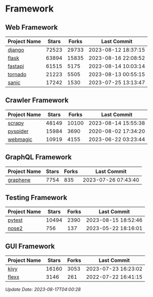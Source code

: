 # Framework

## Web Framework
| Project Name | Stars | Forks | Last Commit |
| ------------ | ----- | ----- | ----------- |
| [django](https://github.com/django/django) | 72523 | 29733 | 2023-08-12 18:37:15 |
| [flask](https://github.com/pallets/flask) | 63894 | 15835 | 2023-08-16 22:08:52 |
| [fastapi](https://github.com/tiangolo/fastapi) | 61515 | 5175 | 2023-08-14 10:03:14 |
| [tornado](https://github.com/tornadoweb/tornado) | 21223 | 5505 | 2023-08-13 00:55:15 |
| [sanic](https://github.com/sanic-org/sanic) | 17242 | 1530 | 2023-07-25 13:13:47 |

## Crawler Framework
| Project Name | Stars | Forks | Last Commit |
| ------------ | ----- | ----- | ----------- |
| [scrapy](https://github.com/scrapy/scrapy) | 48149 | 10100 | 2023-08-14 15:55:38 |
| [pyspider](https://github.com/binux/pyspider) | 15984 | 3690 | 2020-08-02 17:34:20 |
| [webmagic](https://github.com/code4craft/webmagic) | 10919 | 4155 | 2023-06-22 03:23:44 |

## GraphQL Framework
| Project Name | Stars | Forks | Last Commit |
| ------------ | ----- | ----- | ----------- |
| [graphene](https://github.com/graphql-python/graphene) | 7754 | 835 | 2023-07-26 07:43:40 |

## Testing Framework
| Project Name | Stars | Forks | Last Commit |
| ------------ | ----- | ----- | ----------- |
| [pytest](https://github.com/pytest-dev/pytest) | 10494 | 2390 | 2023-08-15 18:52:46 |
| [nose2](https://github.com/nose-devs/nose2) | 756 | 137 | 2023-05-22 18:16:01 |

## GUI Framework
| Project Name | Stars | Forks | Last Commit |
| ------------ | ----- | ----- | ----------- |
| [kivy](https://github.com/kivy/kivy) | 16160 | 3053 | 2023-07-23 16:23:02 |
| [flexx](https://github.com/flexxui/flexx) | 3146 | 261 | 2022-07-22 16:41:15 |

*Update Date: 2023-08-17T04:00:28*
